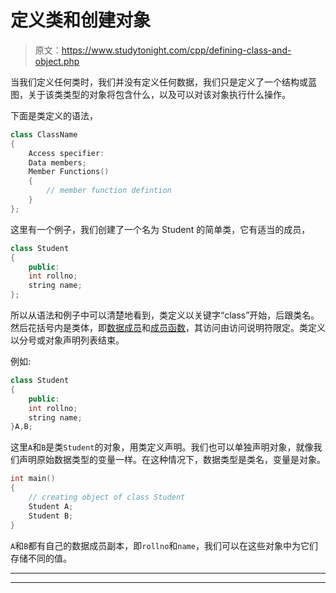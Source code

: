 # 定义类和创建对象

> 原文：<https://www.studytonight.com/cpp/defining-class-and-object.php>

当我们定义任何类时，我们并没有定义任何数据，我们只是定义了一个结构或蓝图，关于该类类型的对象将包含什么，以及可以对该对象执行什么操作。

下面是类定义的语法，

```cpp
class ClassName
{
    Access specifier: 
    Data members;
    Member Functions()
    {
        // member function defintion
    }
}; 
```

这里有一个例子，我们创建了一个名为 Student 的简单类，它有适当的成员，

```cpp
class Student
{
    public:
    int rollno;
    string name;
};
```

所以从语法和例子中可以清楚地看到，类定义以关键字“class”开始，后跟类名。然后花括号内是类体，即[数据成员](accessing-data-members.php)和[成员函数](member-functions-cpp.php)，其访问由访问说明符限定。类定义以分号或对象声明列表结束。

例如:

```cpp
class Student
{
    public:
    int rollno;
    string name;
}A,B;
```

这里`A`和`B`是类`Student`的对象，用类定义声明。我们也可以单独声明对象，就像我们声明原始数据类型的变量一样。在这种情况下，数据类型是类名，变量是对象。

```cpp
int main()
{
    // creating object of class Student
    Student A;
    Student B;
}
```

`A`和`B`都有自己的数据成员副本，即`rollno`和`name`，我们可以在这些对象中为它们存储不同的值。

* * *

* * *